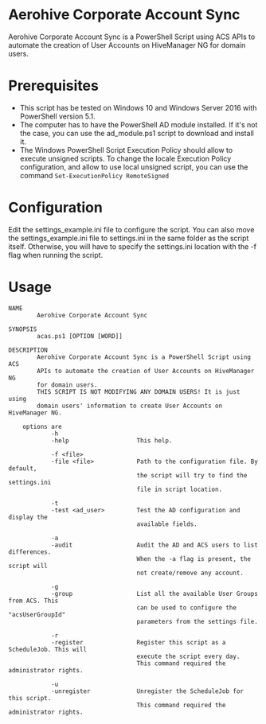 # Aerohive Corporate Account Sync
Aerohive Corporate Account Sync is a PowerShell Script using ACS APIs to automate the creation of User Accounts on HiveManager NG for domain users.

# Prerequisites
* This script has be tested on Windows 10 and Windows Server 2016 with PowerShell version 5.1.
* The computer has to have the PowerShell AD module installed. If it's not the case, you can use the ad_module.ps1 script to download and install it.
* The Windows PowerShell Script Execution Policy should allow to execute unsigned scripts. To change the locale Execution Policy configuration, and allow to use local unsigned script, you can use the command `Set-ExecutionPolicy RemoteSigned`

# Configuration 
Edit the settings_example.ini file to configure the script. 
You can also move the settings_example.ini file to settings.ini in the same folder as the script itself. Otherwise, you will have to specify the settings.ini location with the -f flag when running the script.

# Usage
    NAME
            Aerohive Corporate Account Sync

    SYNOPSIS
            acas.ps1 [OPTION [WORD]]

    DESCRIPTION
            Aerohive Corporate Account Sync is a PowerShell Script using ACS 
            APIs to automate the creation of User Accounts on HiveManager NG
            for domain users.
            THIS SCRIPT IS NOT MODIFYING ANY DOMAIN USERS! It is just using 
            domain users' information to create User Accounts on HiveManager NG.

        options are
                -h
                -help                   This help.

                -f <file>
                -file <file>            Path to the configuration file. By default, 
                                        the script will try to find the settings.ini 
                                        file in script location.

                -t 
                -test <ad_user>         Test the AD configuration and display the 
                                        available fields.

                -a
                -audit                  Audit the AD and ACS users to list differences.
                                        When the -a flag is present, the script will 
                                        not create/remove any account.

                -g
                -group                  List all the available User Groups from ACS. This
                                        can be used to configure the "acsUserGroupId"
                                        parameters from the settings file.

                -r
                -register               Register this script as a ScheduleJob. This will
                                        execute the script every day.
                                        This command required the administrator rights.

                -u
                -unregister             Unregister the ScheduleJob for this script.
                                        This command required the administrator rights.